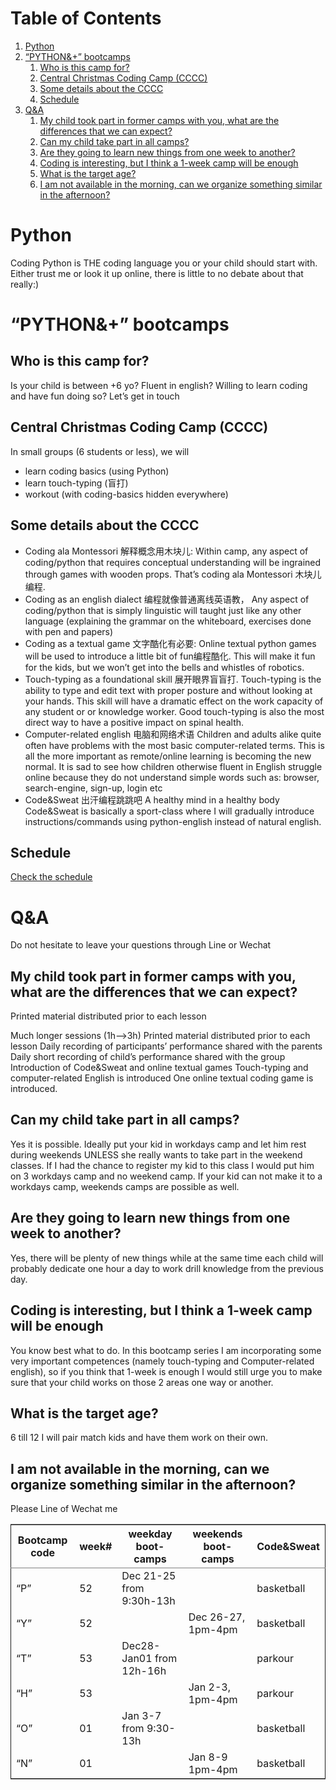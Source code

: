 
# Table of Contents

1.  [Python](#orgdd63fd7)
2.  [“PYTHON&+” bootcamps](#org157540c)
    1.  [Who is this camp for?](#org2409c5d)
    2.  [Central Christmas Coding Camp (CCCC)](#orga4bc7d9)
    3.  [Some details about the CCCC](#org624a9ae)
    4.  [Schedule](#org05d86b3)
3.  [Q&A](#org2251c17)
    1.  [My child took part in former camps with you, what are the differences that we can expect?](#org2e5b6d0)
    2.  [Can my child take part in all camps?](#orgadff130)
    3.  [Are they going to learn new things from one week to another?](#orge8af4eb)
    4.  [Coding is interesting, but I think a 1-week camp will be enough](#orgf7d32eb)
    5.  [What is the target age?](#orgf4db3e1)
    6.  [I am not available in the morning, can we organize something similar in the afternoon?](#orgf835be6)



<a id="orgdd63fd7"></a>

# Python

Coding Python is THE coding language you or your child should start with. Either trust me or look it up online, there is little to no debate about that really:)


<a id="org157540c"></a>

# “PYTHON&+” bootcamps


<a id="org2409c5d"></a>

## Who is this camp for?

Is your child is between +6 yo?
Fluent in english?
Willing to learn coding and have fun doing so?
Let&rsquo;s get in touch


<a id="orga4bc7d9"></a>

## Central Christmas Coding Camp (CCCC)

In small groups (6 students or less), we will

-   learn coding basics (using Python)
-   learn touch-typing (盲打)
-   workout (with coding-basics hidden everywhere)


<a id="org624a9ae"></a>

## Some details about the CCCC

-   Coding ala Montessori 解释概念用木块儿: Within camp, any aspect of coding/python that requires conceptual understanding will be ingrained through games with wooden props. That’s coding ala Montessori 木块儿编程.
-   Coding as an english dialect 编程就像普通离线英语教， Any aspect of coding/python that is simply linguistic will taught just like any other language (explaining the grammar on the whiteboard, exercises done with pen and papers)
-   Coding as a textual game 文字酷化有必要: Online textual python games will be used to introduce a little bit of fun编程酷化. This will make it fun for the kids, but we won’t get into the bells and whistles of robotics.
-   Touch-typing as a foundational skill 展开眼界盲盲打. Touch-typing is the ability to type and edit text with proper posture and without looking at your hands. This skill will have a dramatic effect on the work capacity of any student or or knowledge worker. Good touch-typing is also the most direct way to have a positive impact on spinal health.
-   Computer-related english 电脑和网络术语 Children and adults alike quite often have problems with the most basic computer-related terms. This is all the more important as remote/online learning is becoming the new normal. It is sad to see how children otherwise fluent in English struggle online because they do not understand simple words such as: browser, search-engine, sign-up, login etc
-   Code&Sweat 出汗编程跳跳吧 A healthy mind in a healthy body Code&Sweat is basically a sport-class where I will gradually introduce instructions/commands using python-english instead of natural english.


<a id="org05d86b3"></a>

## Schedule

[ Check the schedule](./codecamp.png)


<a id="org2251c17"></a>

# Q&A

Do not hesitate to leave your questions through Line or Wechat


<a id="org2e5b6d0"></a>

## My child took part in former camps with you, what are the differences that we can expect?

Printed material distributed prior to each lesson

Much longer sessions (1h–>3h)
Printed material distributed prior to each lesson
Daily recording of participants’ performance shared with the parents
Daily short recording of child’s performance shared with the group
Introduction of Code&Sweat and online textual games
Touch-typing and computer-related English is introduced
One online textual coding game is introduced.


<a id="orgadff130"></a>

## Can my child take part in all camps?

Yes it is possible. Ideally put your kid in workdays camp and let him rest during weekends UNLESS she really wants to take part in the weekend classes. If I had the chance to register my kid to this class I would put him on 3 workdays camp and no weekend camp. If your kid can not make it to a workdays camp, weekends camps are possible as well.


<a id="orge8af4eb"></a>

## Are they going to learn new things from one week to another?

Yes, there will be plenty of new things while at the same time each child will probably dedicate one hour a day to work drill knowledge from the previous day.


<a id="orgf7d32eb"></a>

## Coding is interesting, but I think a 1-week camp will be enough

You know best what to do. In this bootcamp series I am incorporating some very important competences (namely touch-typing and Computer-related english), so if you think that 1-week is enough I would still urge you to make sure that your child works on those 2 areas one way or another.


<a id="orgf4db3e1"></a>

## What is the target age?

6 till 12 I will pair match kids and have them work on their own.


<a id="orgf835be6"></a>

## I am not available in the morning, can we organize something similar in the afternoon?

Please Line of Wechat me

<table border="2" cellspacing="0" cellpadding="6" rules="groups" frame="hsides">


<colgroup>
<col  class="org-left" />

<col  class="org-right" />

<col  class="org-left" />

<col  class="org-left" />

<col  class="org-left" />
</colgroup>
<thead>
<tr>
<th scope="col" class="org-left">Bootcamp code</th>
<th scope="col" class="org-right">week#</th>
<th scope="col" class="org-left">weekday boot-camps</th>
<th scope="col" class="org-left">weekends boot-camps</th>
<th scope="col" class="org-left">Code&amp;Sweat</th>
</tr>
</thead>

<tbody>
<tr>
<td class="org-left">“P”</td>
<td class="org-right">52</td>
<td class="org-left">Dec 21-25 from 9:30h-13h</td>
<td class="org-left">&#xa0;</td>
<td class="org-left">basketball</td>
</tr>


<tr>
<td class="org-left">“Y”</td>
<td class="org-right">52</td>
<td class="org-left">&#xa0;</td>
<td class="org-left">Dec 26-27, 1pm-4pm</td>
<td class="org-left">basketball</td>
</tr>


<tr>
<td class="org-left">“T”</td>
<td class="org-right">53</td>
<td class="org-left">Dec28-Jan01 from 12h-16h</td>
<td class="org-left">&#xa0;</td>
<td class="org-left">parkour</td>
</tr>


<tr>
<td class="org-left">“H”</td>
<td class="org-right">53</td>
<td class="org-left">&#xa0;</td>
<td class="org-left">Jan 2-3, 1pm-4pm</td>
<td class="org-left">parkour</td>
</tr>


<tr>
<td class="org-left">“O”</td>
<td class="org-right">01</td>
<td class="org-left">Jan 3-7 from 9:30-13h</td>
<td class="org-left">&#xa0;</td>
<td class="org-left">basketball</td>
</tr>


<tr>
<td class="org-left">&ldquo;N&rdquo;</td>
<td class="org-right">01</td>
<td class="org-left">&#xa0;</td>
<td class="org-left">Jan 8-9 1pm-4pm</td>
<td class="org-left">basketball</td>
</tr>
</tbody>
</table>


